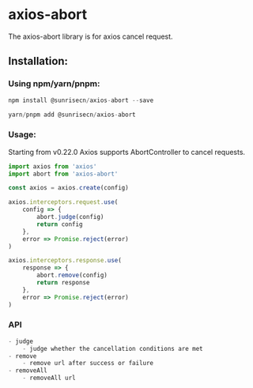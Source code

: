 # axios-abort

The axios-abort library is for axios cancel request.

##  Installation:

### Using npm/yarn/pnpm:

```js
npm install @sunrisecn/axios-abort --save

yarn/pnpm add @sunrisecn/axios-abort
```

### Usage:

Starting from v0.22.0 Axios supports AbortController to cancel requests.

```js
import axios from 'axios'
import abort from 'axios-abort'

const axios = axios.create(config)

axios.interceptors.request.use(
	config => {
		abort.judge(config)
		return config
	},
	error => Promise.reject(error)
)

axios.interceptors.response.use(
	response => {
		abort.remove(config)
		return response
	},
	error => Promise.reject(error)
)

```

### API

```js
- judge
	- judge whether the cancellation conditions are met
- remove
	- remove url after success or failure
- removeAll
	- removeAll url 
```